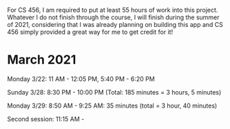 For CS 456, I am required to put at least 55 hours of work into this project. Whatever I do not finish through the course, I will finish during the summer of 2021, considering that I was already planning on building this app and CS 456 simply provided a great way for me to get credit for it!

# March 2021
Monday 3/22: 11 AM - 12:05 PM, 5:40 PM - 6:20 PM

Sunday 3/28: 8:30 PM - 10:00 PM (Total: 185 minutes = 3 hours, 5 minutes)

Monday 3/29: 8:50 AM - 9:25 AM: 35 minutes (total = 3 hour, 40 minutes)

Second session: 11:15 AM - 
